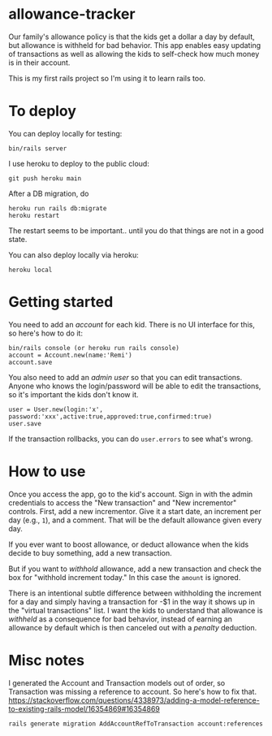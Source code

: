 # allowance-tracker

Our family's allowance policy is that the kids get a dollar a day by default, but allowance is withheld for bad behavior. This app enables easy updating of transactions as well as allowing the kids to self-check how much money is in their account.

This is my first rails project so I'm using it to learn rails too.

# To deploy

You can deploy locally for testing:
```
bin/rails server
```

I use heroku to deploy to the public cloud:
```
git push heroku main
```

After a DB migration, do
```
heroku run rails db:migrate
heroku restart
```

The restart seems to be important.. until you do that things are not in a good state.

You can also deploy locally via heroku:
```
heroku local
```

# Getting started
You need to add an _account_ for each kid. There is no UI interface for this, so here's how to do it:
```
bin/rails console (or heroku run rails console)
account = Account.new(name:'Remi')
account.save
```

You also need to add an _admin user_ so that you can edit transactions. Anyone who knows the login/password will be able to edit the transactions, so it's important the kids don't know it.
```
user = User.new(login:'x', password:'xxx',active:true,approved:true,confirmed:true)
user.save
```
If the transaction rollbacks, you can do `user.errors` to see what's wrong.

# How to use

Once you access the app, go to the kid's account. Sign in with the admin credentials to access the "New transaction" and "New incrementor" controls. First, add a new incrementor. Give it a start date, an increment per day (e.g., `1`), and a comment. That will be the default allowance given every day.

If you ever want to boost allowance, or deduct allowance when the kids decide to buy something, add a new transaction. 

But if you want to _withhold_ allowance, add a new transaction and check the box for "withhold increment today." In this case the `amount` is ignored. 

There is an intentional subtle difference between withholding the increment for a day and simply having a transaction for -$1 in the way it shows up in the "virtual transactions" list. I want the kids to understand that allowance is _withheld_ as a consequence for bad behavior, instead of earning an allowance by default which is then canceled out with a _penalty_ deduction.


# Misc notes

I generated the Account and Transaction models out of order, so Transaction was missing a reference to account. So here's how to fix that.
https://stackoverflow.com/questions/4338973/adding-a-model-reference-to-existing-rails-model/16354869#16354869
```
rails generate migration AddAccountRefToTransaction account:references
```


